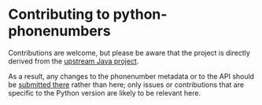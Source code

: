 Contributing to python-phonenumbers
===================================

Contributions are welcome, but please be aware that the project is directly
derived from the
[upstream Java project](https://github.com/googlei18n/libphonenumber).

As a result, any changes to the phonenumber metadata or to the API should be
[submitted there](https://github.com/googlei18n/libphonenumber/issues) rather
than here; only issues or contributions that are specific to the Python version
are likely to be relevant here.
